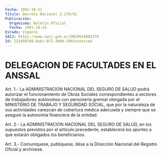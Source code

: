 ```yaml
---
Fecha: 1991-10-21
Título: Decreto Nacional 2.170/91
Publicación:
  Organismo: Boletín Oficial
  Fecha: 1991-10-24
Estado: Vigente
SAIJ: https://www.saij.gob.ar/DN19910002170
Id: 123456789-0abc-071-2000-1991soterced
---
```

# DELEGACION DE FACULTADES EN EL ANSSAL

<a id="1"></a>
Art.  1.- La ADMINISTRACION NACIONAL DEL SEGURO DE SALUD podrá autorizar el  funcionamiento  de  Obras Sociales correspondientes a sectores de trabajadores autónomos  con personería gremial otorgada por  el  MINISTERIO  DE  TRABAJO Y SEGURIDAD  SOCIAL,  que  por  la naturaleza  de  sus  actividades    carezcan  de  cobertura  médica adecuada y siempre que se asegure la  autonomía  financiera  de  la entidad.

<a id="2"></a>
Art. 2.- La ADMINISTRACION NACIONAL DEL SEGURO DE SALUD, en los supuestos  previstos  por  el  artículo precedente, establecerá los aportes a que estarán obligados los beneficiarios.

<a id="3"></a>
Art. 3.- Comuníquese, publíquese, dése a la Dirección Nacional del Registro Oficial y archívese.